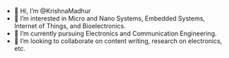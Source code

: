 - 👋 Hi, I’m @KrishnaMadhur
- 👀 I’m interested in Micro and Nano Systems, Embedded Systems, Internet of Things, and Bioelectronics.
- 🌱 I’m currently pursuing Electronics and Communication Engineering.
- 💞️ I’m looking to collaborate on content writing, research on electronics, etc.

<!---
KrishnaMadhur/KrishnaMadhur is a ✨ special ✨ repository because its `README.md` (this file) appears on your GitHub profile.
You can click the Preview link to take a look at your changes.
--->
